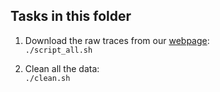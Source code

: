 ## Tasks in this folder

1. Download the raw traces from our [webpage](https://www.cl.cam.ac.uk/research/security/datasets/ascon/U-Os/index.html#VA):  
   `./script_all.sh`

2. Clean all the data:  
   `./clean.sh`  
